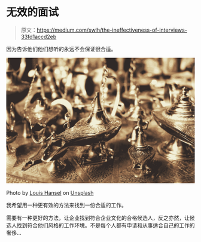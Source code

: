 # 无效的面试

> 原文：<https://medium.com/swlh/the-ineffectiveness-of-interviews-33fd1accd2eb>

因为告诉他们他们想听的永远不会保证很合适。

![](img/d6b55985b38f342f0ee7595aa47e8c71.png)

Photo by [Louis Hansel](https://unsplash.com/@louishansel?utm_source=unsplash&utm_medium=referral&utm_content=creditCopyText) on [Unsplash](https://unsplash.com/search/photos/genie-lamp?utm_source=unsplash&utm_medium=referral&utm_content=creditCopyText)

我希望用一种更有效的方法来找到一份合适的工作。

需要有一种更好的方法，让企业找到符合企业文化的合格候选人，反之亦然，让候选人找到符合他们风格的工作环境。不是每个人都有申请和从事适合自己的工作的奢侈…